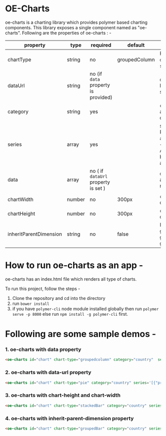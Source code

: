# OE-Charts

oe-charts is a charting library which provides polymer based charting components. This library exposes a single component named as "oe-charts". Following are the properties of oe-charts : - 

property |type | required | default| description
-|-|-|-|-
chartType | string| no | groupedColumn| Following are the supported chartTypes  - `area`, `line`, `pie`, `donut`, `groupedcolumn`, `groupedbar`, `stackedcolumn`, `stackedbar`,`bubble`. 
dataUrl |  string|no (if `data` property is provided) | |`dataUrl` should be passed incase the data for the chart is linked with any end point url. Like `/api/ChartData`.  This url is supposed to provide data in a format of array.
category |  string|yes ||`category` property is used to define the x-axis in chart. It accepts a property name from the individual element of from data.
series | array |yes || series accepts an array where each element is an object. Proeperties of each element can be  any among `property` ,   `aggregation`, `color`. A sample series element can be as - ```{"property":"age","aggregation":"sum","color":"#f5f5f5"}```. Aggregation value can be `sum`, `count`  or `average`. Charts can be of multiple series. So multiple values can be provided via array.
data |  array| no ( if `dataUrl` property is set ) | | `data` property is required to render the data. it should be an array of objects.  If `dataUrl` property is set then `data` is not required. 
chartWidth | number| no | 300px|`chartWidth` can be provided to set the width of the container of the chart.
chartHeight | number|no | 300px| `chartHeight` can be provided to set the height of the container of the chart.
inheritParentDimension |  string| no | false | It can be set to true in case of chart container is suppsed to get the dimension on its parent container. If this property is given and if the parent is resized, in that case the chart will get redrawn occupying the new dimension. 
  

# How to run oe-charts as an app - 

oe-charts has an index.html file which renders all type of charts.

To run this project, follow the steps - 
1. Clone the repository and cd into the directory
2. run `bower install`
3. if you have `polymer-cli` node module installed globally then run `polymer serve -p 8000` else run `npm install -g polymer-cli` first.

# Following are some sample demos  - 

### 1. oe-charts with data property

``` html
<oe-charts id="chart" chart-type="groupedcolumn" category="country"  series='[{"property":"population","aggregation":"sum","color":"red"},{"property":"area","aggregation":"sum","color":"green"}]' data='[{"country":"USA","state":"california","population":288950.4078628451,"area":976257.3366356717},{"country":"USA","state":"florida","population":739066.8476955806,"area":597380.4224191846},{"country":"USA","state":"alaska","population":29323.139490312176,"area":123479.56945088212},{"country":"USA","state":"texas","population":353004.1292396642,"area":98773.49371218936},{"country":"india","state":"mumbai","population":537506.6114266327,"area":582206.1173899507},{"country":"india","state":"delhi","population":667620.5530462395,"area":347218.18391567696}]'></oe-charts>
```
### 2. oe-charts with data-url property

``` html
<oe-charts id="chart" chart-type="pie" category="country" series='[{"property":"population","aggregation":"sum","color":"red"},{"property":"area","aggregation":"sum","color":"green"}]' data-url="/data.json"></oe-charts>
```

### 3. oe-charts with chart-height and chart-width

``` html
<oe-charts id="chart" chart-type="stackedBar" category="country" series='[{"property":"population","aggregation":"sum","color":"red"},{"property":"area","aggregation":"sum","color":"green"}]' data-url="/data.json" chart-height="600" chart-width="800"></oe-charts>
```

### 4. oe-charts with inherit-parent-dimension property
``` html
<oe-charts id="chart" chart-type="groupedBar" category="country" series='[{"property":"population","aggregation":"sum","color":"red"},{"property":"area","aggregation":"sum","color":"green"}]' data-url="/data.json" inherit-parent-dimension></oe-charts>
```




